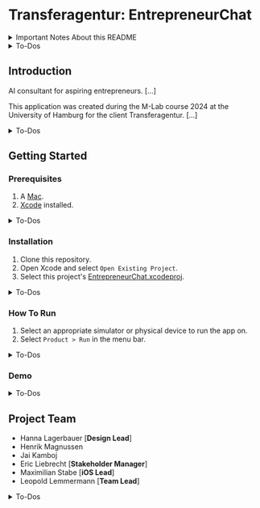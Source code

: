 # Transferagentur: EntrepreneurChat

<details>
<summary>Important Notes About this README</summary>

- This README is the central guide to your application.
  Its quality is important since your supervisor and client will use this file as a manual for your application.
- You must customize this README to your project.
  We expect you to use the pre-defined sections below and add the content explained in the To-Dos.
  These sections are based on an [empirical study by Prana et al](https://doi.org/10.1007/s10664-018-9660-3).
- Please place all multimedia content included in this README (e.g., your logo, trailer, or poster) in the [media]('/media/') folder.
- Please __mark completed to-dos as finished__ in the lists below.
- Use the [Markdown Guide](https://www.markdownguide.org) to get started with Markdown. Consider using Markdown's formatting options, like the ```code block environment```.
- Install a Markdown linter like [markdownlint for VS Code](https://marketplace.visualstudio.com/items?itemName=DavidAnson.vscode-markdownlint) in your IDE to improve your README's quality.
- Visual Studio Code offers a Markdown preview that displays this file in its rendered form.
  Other IDEs might offer such a feature as well.
- __DO NOT DELETE THIS NOTES SECTION AND THE TO-DOS!__

</details>

<details>
<summary>To-Dos</summary>

- [x] Edit the Project Title.
- [x] Optionally, you can add useful customized [badges](https://shields.io).

</details>

## Introduction

AI consultant for aspiring entrepreneurs. [...]

This application was created during the M-Lab course 2024 at the University of Hamburg for the client Transferagentur. [...]

<details>
<summary>To-Dos</summary>

- [ ] Describe __what__ application you created and explain its main features (= implemented functional requirements) and qualities (= implemented non-functional requirements).
  Example:
  We present a communication app for iOS that enables visitors of a fair to network and exchange contact information with each other.
  The app's main features are: [...] The app's main qualities are: [...]
- [ ] Describe __why__ you created this application.
  Example: This application was created during the M-Lab course 2020 at Universität Hamburg for the client Hamburg Messe.
  The client required an initial prototype to facilitate the communication and exchange of fair visitors. [...]
- [ ] Include (a link to) your trailer here.
- [ ] Optionally, you can place copies of your RAD and SDD artifacts in the __media__ folder and add links to them in your description.

</details>

## Getting Started

### Prerequisites

1. A [Mac](https://www.apple.com/mac/).
2. [Xcode](https://developer.apple.com/xcode/) installed.

<details>
<summary>To-Dos</summary>

- [x] List minimal system requirements (e.g., macOS version xyz) and required skills (e.g., knowledge to run the command-line interface) to install and run your application(s) here.

</details>

### Installation

1. Clone this repository.
2. Open Xcode and select `Open Existing Project`.
3. Select this project's [EntrepreneurChat.xcodeproj](App/EntrepreneurChat.xcodeproj).

<details>
<summary>To-Dos</summary>

- [x] Add a list of all necessary steps to install your application, e.g., how to install required libraries like Flutter.
  If a library's installation process is very complex and might change significantly within the upcoming months, you can add a link to the library's official installation manual.
- [x] Test the correctness and completeness of the installation steps on a clean machine, e.g., on a computer in the Informatikum's computer pool.
  You should also ask fellow students not participating in M-Lab for problems in understanding and executing the steps.
  __Consider this as the most critical section of your README. We do not accept "But it runs on my machine" excuses.__
- [x] If you provide multiple software components with this repository, e.g., a frontend and a backend application, consider adding a minimal and a full version of your installation description here.
  The minimal version describes how to run all components on a local computer; the full version describes (roughly) how to deploy your components, e.g., when a backend should run on a server.
- [x] Consider using virtualization tools, like [Docker](https://www.docker.com) or [Kubernetes](https://kubernetes.io), to minimize the installation effort for your users.

</details>

### How To Run

1. Select an appropriate simulator or physical device to run the app on.
2. Select `Product > Run` in the menu bar.

<details>
<summary>To-Dos</summary>

- [x] Add a list of all necessary steps to run your application after completing the installation.

</details>

### Demo

<details>
<summary>To-Dos</summary>

This section is optional. You can remove it if you cannot provide a demo of your application.

- [ ] If you use a prototyping tool like Figma for your clickdummy, we recommend adding a public link to your clickdummy demo here.
- [ ] Please indicate if the demo has limitations and until when it will be available.

</details>

## Project Team

- Hanna Lagerbauer [**Design Lead**]
- Henrik Magnussen
- Jai Kamboj
- Eric Liebrecht [**Stakeholder Manager**]
- Maximilian Stabe [**iOS Lead**]
- Leopold Lemmermann [**Team Lead**]

<details>
<summary>To-Dos</summary>

- [x] Minimal: List the names of all team members.
- [ ] Optional: Add further information, e.g., a photo of yourself or a link to your personal website.

</details>
